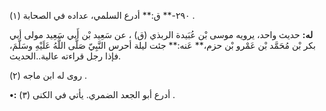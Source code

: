 ٢٩٠-** ق:** أدرع السلمي، عداده في الصحابة (١) .

**له:** حديث واحد، يرويه موسى بْن عُبَيدة الربذي (ق) ، عن سَعِيد بْن أَبي سَعِيد مولى أبي بكر بْن مُحَمَّد بْن عَمْرو بْن حزم،** عَنه:** جئت ليلة أحرس النَّبِيّ صَلَّى اللَّهُ عَلَيْهِ وسَلَّمَ، فإذا رجل قراءته عالية..الحديث.

روى له ابن ماجه (٢) .

**•:** أدرع أبو الجعد الضمري. يأتي في الكنى (٣) .